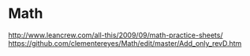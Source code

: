 # Math
http://www.leancrew.com/all-this/2009/09/math-practice-sheets/<br>
https://github.com/clementereyes/Math/edit/master/Add_only_revD.htm
